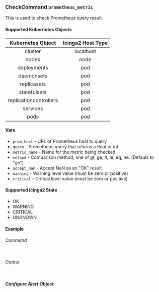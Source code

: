 ### CheckCommand `prometheus_metric`

This is used to check Prometheus query result.

#### Supported Kubernetes Objects

| Kubernetes Object      | Icinga2 Host Type |
| :---:                  | :---:             |
| cluster                | localhost         |
| nodes                  | node              |
| deployments            | pod               |
| daemonsets             | pod               |
| replicasets            | pod               |
| statefulsets           | pod               |
| replicationcontrollers | pod               |
| services               | pod               |
| pods                   | pod               |

#### Vars

* `prom_host` - URL of Prometheus host to query
* `query` - Prometheus query that returns a float or int
* `metric_name` - Name for the metric being checked
* `method` - Comparison method, one of gt, ge, lt, le, eq, ne. (Defauls to "ge")
* `accept_nan` - Accept NaN as an "OK" result
* `warning` - Warning level value (must be zero or positive)
* `critical` - Critical level value (must be zero or positive)

#### Supported Icinga2 State

* OK
* WARNING
* CRITICAL
* UNKNOWN

#### Example
###### Command
```
```
###### Output
```
```

##### Configure Alert Object
```
```
